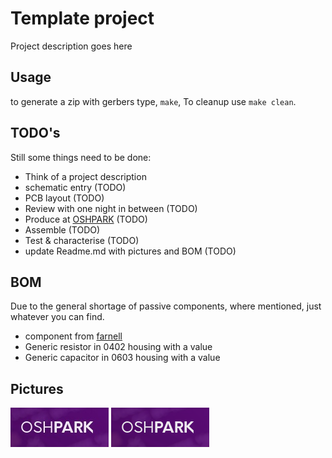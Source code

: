# Template project
Project description goes here
## Usage
to generate a zip with gerbers type, `make`, To cleanup use `make clean`.
## TODO's
Still some things need to be done:
* Think of a project description
* schematic entry (TODO)
* PCB layout (TODO)
* Review with one night in between (TODO)
* Produce at [OSHPARK](https://oshpark.com/) (TODO)
* Assemble (TODO)
* Test & characterise (TODO)
* update Readme.md with pictures and BOM (TODO)
## BOM
Due to the general shortage of passive components, where mentioned, just whatever you can find.
* component from [farnell](https://www.farnell.com/)
* Generic resistor in 0402 housing with a value
* Generic capacitor in 0603 housing with a value
## Pictures
![testpicture001](readme_files/example.jpg)
![testpicture002](readme_files/example.png)



